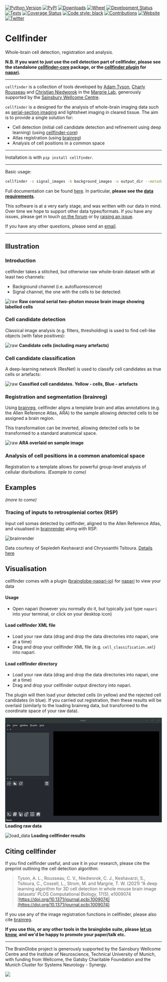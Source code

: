 [![Python Version](https://img.shields.io/pypi/pyversions/cellfinder.svg)](https://pypi.org/project/cellfinder)
[![PyPI](https://img.shields.io/pypi/v/cellfinder.svg)](https://pypi.org/project/cellfinder)
[![Downloads](https://pepy.tech/badge/cellfinder)](https://pepy.tech/project/cellfinder)
[![Wheel](https://img.shields.io/pypi/wheel/cellfinder.svg)](https://pypi.org/project/cellfinder)
[![Development Status](https://img.shields.io/pypi/status/cellfinder.svg)](https://github.com/brainglobe/cellfinder)
[![Tests](https://img.shields.io/github/workflow/status/brainglobe/cellfinder/tests)](
    https://github.com/brainglobe/cellfinder/actions)
[![Coverage Status](https://coveralls.io/repos/github/brainglobe/cellfinder/badge.svg?branch=master)](https://coveralls.io/github/brainglobe/cellfinder?branch=master)
[![Code style: black](https://img.shields.io/badge/code%20style-black-000000.svg)](https://github.com/python/black)
[![Contributions](https://img.shields.io/badge/Contributions-Welcome-brightgreen.svg)](https://docs.brainglobe.info/cellfinder/contributing)
[![Website](https://img.shields.io/website?up_message=online&url=https%3A%2F%2Fbrainglobe.info)](https://brainglobe.info/cellfinder)
[![Twitter](https://img.shields.io/twitter/follow/brain_globe?style=social)](https://twitter.com/brain_globe)
# Cellfinder
Whole-brain cell detection, registration and analysis.

**N.B. If you want to just use the cell detection part of cellfinder, please 
see the standalone [cellfinder-core](https://github.com/brainglobe/cellfinder-core)
package, or the [cellfinder plugin](https://github.com/brainglobe/cellfinder-napari)
for [napari](https://napari.org/).**

---
`cellfinder` is a collection of tools developed by [Adam Tyson](https://github.com/adamltyson), [Charly Rousseau](https://github.com/crousseau) and [Christian Niedworok](https://github.com/cniedwor) in the [Margrie Lab](https://www.sainsburywellcome.org/web/groups/margrie-lab), generously supported by the [Sainsbury Wellcome Centre](https://www.sainsburywellcome.org/web/).

`cellfinder` is a designed for the analysis of whole-brain imaging data such as 
 [serial-section imaging](https://sainsburywellcomecentre.github.io/OpenSerialSection/)
 and lightsheet imaging in cleared tissue. The aim is to provide a single solution for:
 
 * Cell detection (initial cell candidate detection and refinement using 
 deep learning) (using [cellfinder-core](https://github.com/brainglobe/cellfinder-core))
 * Atlas registration (using [brainreg](https://github.com/brainglobe/brainreg))
 * Analysis of cell positions in a common space
 
 ---
Installation is with 
`pip install cellfinder`.

---
Basic usage:
```bash
cellfinder -s signal_images -b background_images -o output_dir --metadata metadata
```
Full documentation can be 
found [here](https://docs.brainglobe.info/cellfinder). In particular, **please 
see the 
[data requirements](https://docs.brainglobe.info/cellfinder/user-guide/data-requirements)**.
 
This software is at a very early stage, and was written with our data in mind. 
Over time we hope to support other data types/formats. If you have any issues, please get in touch [on the forum](https://forum.image.sc/tag/brainglobe) or by 
[raising an issue](https://github.com/brainglobe/cellfinder/issues/new/choose). 

If you have any other questions, 
please send an [email](mailto:code@adamltyson.com?subject=cellfinder).




---
## Illustration

### Introduction
cellfinder takes a stitched, but otherwise raw whole-brain dataset with at least 
two channels:
 * Background channel (i.e. autofluorescence)
 * Signal channel, the one with the cells to be detected:
 
![raw](https://raw.githubusercontent.com/brainglobe/cellfinder/master/resources/raw.png)
**Raw coronal serial two-photon mouse brain image showing labelled cells**


### Cell candidate detection
Classical image analysis (e.g. filters, thresholding) is used to find 
cell-like objects (with false positives):

![raw](https://raw.githubusercontent.com/brainglobe/cellfinder/master/resources/detect.png)
**Candidate cells (including many artefacts)**


### Cell candidate classification
A deep-learning network (ResNet) is used to classify cell candidates as true 
cells or artefacts:

![raw](https://raw.githubusercontent.com/brainglobe/cellfinder/master/resources/classify.png)
**Cassified cell candidates. Yellow - cells, Blue - artefacts**

### Registration and segmentation (brainreg)
Using [brainreg](https://github.com/brainglobe/brainreg), 
cellfinder aligns a template brain and atlas annotations (e.g. 
the Allen Reference Atlas, ARA) to the sample allowing detected cells to be assigned 
a brain region.

This transformation can be inverted, allowing detected cells to be
transformed to a standard anatomical space.

![raw](https://raw.githubusercontent.com/brainglobe/cellfinder/master/resources/register.png)
**ARA overlaid on sample image**

### Analysis of cell positions in a common anatomical space
Registration to a template allows for powerful group-level analysis of cellular
disributions. *(Example to come)*

## Examples
*(more to come)*

### Tracing of inputs to retrosplenial cortex (RSP)
Input cell somas detected by cellfinder, aligned to the Allen Reference Atlas, 
and visualised in [brainrender](https://github.com/brancolab/brainrender) along 
with RSP.

![brainrender](https://raw.githubusercontent.com/brainglobe/cellfinder/master/resources/brainrender.png)

Data courtesy of Sepiedeh Keshavarzi and Chryssanthi Tsitoura. [Details here](https://www.youtube.com/watch?v=pMHP0o-KsoQ)

## Visualisation

cellfinder comes with a plugin ([brainglobe-napari-io](https://github.com/brainglobe/brainglobe-napari-io)) for [napari](https://github.com/napari/napari) to view your data

#### Usage
* Open napari (however you normally do it, but typically just type `napari` into your terminal, or click on your desktop icon)

#### Load cellfinder XML file
* Load your raw data (drag and drop the data directories into napari, one at a time)
* Drag and drop your cellfinder XML file (e.g. `cell_classification.xml`) into napari.

#### Load cellfinder directory
* Load your raw data (drag and drop the data directories into napari, one at a time)
* Drag and drop your cellfinder output directory into napari.

The plugin will then load your detected cells (in yellow) and the rejected cell 
candidates (in blue). If you carried out registration, then these results will be 
overlaid (similarly to the loading brainreg data, but transformed to the 
coordinate space of your raw data).

![load_data](https://raw.githubusercontent.com/brainglobe/brainglobe-napari-io/master/resources/load_data.gif)
**Loading raw data**

![load_data](https://raw.githubusercontent.com/brainglobe/brainglobe-napari-io/master/resources/load_results.gif)
**Loading cellfinder results**

## Citing cellfinder

If you find cellfinder useful, and use it in your research, please cite the preprint outlining the cell detection algorithm:
> Tyson, A. L., Rousseau, C. V., Niedworok, C. J., Keshavarzi, S., Tsitoura, C., Cossell, L., Strom, M. and Margrie, T. W. (2021) “A deep learning algorithm for 3D cell detection in whole mouse brain image datasets’ PLOS Computational Biology, 17(5), e1009074
[https://doi.org/10.1371/journal.pcbi.1009074](https://doi.org/10.1371/journal.pcbi.1009074)
> 
If you use any of the image registration functions in cellfinder, please also cite [brainreg](https://github.com/brainglobe/brainreg#citing-brainreg).

**If you use this, or any other tools in the brainglobe suite, please
 [let us know](mailto:code@adamltyson.com?subject=cellfinder), and 
 we'd be happy to promote your paper/talk etc.**
 
 ---
The BrainGlobe project is generously supported by the Sainsbury Wellcome Centre and the Institute of Neuroscience, Technical University of Munich, with funding from Wellcome, the Gatsby Charitable Foundation and the Munich Cluster for Systems Neurology - Synergy.

<img src='https://brainglobe.info/images/logos_combined.png' width="550">

